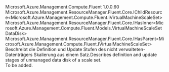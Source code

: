 <Type Name="IVirtualMachineScaleSetUnmanagedDataDisk" FullName="Microsoft.Azure.Management.Compute.Fluent.IVirtualMachineScaleSetUnmanagedDataDisk">
  <TypeSignature Language="C#" Value="public interface IVirtualMachineScaleSetUnmanagedDataDisk : Microsoft.Azure.Management.ResourceManager.Fluent.Core.IChildResource&lt;Microsoft.Azure.Management.Compute.Fluent.IVirtualMachineScaleSet&gt;, Microsoft.Azure.Management.ResourceManager.Fluent.Core.IHasInner&lt;Microsoft.Azure.Management.Compute.Fluent.Models.VirtualMachineScaleSetDataDisk&gt;, Microsoft.Azure.Management.ResourceManager.Fluent.Core.IHasParent&lt;Microsoft.Azure.Management.Compute.Fluent.IVirtualMachineScaleSet&gt;" />
  <TypeSignature Language="ILAsm" Value=".class public interface auto ansi abstract IVirtualMachineScaleSetUnmanagedDataDisk implements class Microsoft.Azure.Management.ResourceManager.Fluent.Core.IChildResource`1&lt;class Microsoft.Azure.Management.Compute.Fluent.IVirtualMachineScaleSet&gt;, class Microsoft.Azure.Management.ResourceManager.Fluent.Core.IHasInner`1&lt;class Microsoft.Azure.Management.Compute.Fluent.Models.VirtualMachineScaleSetDataDisk&gt;, class Microsoft.Azure.Management.ResourceManager.Fluent.Core.IHasName, class Microsoft.Azure.Management.ResourceManager.Fluent.Core.IHasParent`1&lt;class Microsoft.Azure.Management.Compute.Fluent.IVirtualMachineScaleSet&gt;, class Microsoft.Azure.Management.ResourceManager.Fluent.Core.ResourceActions.IIndexable" />
  <TypeSignature Language="DocId" Value="T:Microsoft.Azure.Management.Compute.Fluent.IVirtualMachineScaleSetUnmanagedDataDisk" />
  <TypeSignature Language="VB.NET" Value="Public Interface IVirtualMachineScaleSetUnmanagedDataDisk&#xA;Implements IChildResource(Of IVirtualMachineScaleSet), IHasInner(Of VirtualMachineScaleSetDataDisk), IHasParent(Of IVirtualMachineScaleSet)" />
  <TypeSignature Language="F#" Value="type IVirtualMachineScaleSetUnmanagedDataDisk = interface&#xA;    interface IHasInner&lt;VirtualMachineScaleSetDataDisk&gt;&#xA;    interface IChildResource&lt;IVirtualMachineScaleSet&gt;&#xA;    interface IHasName&#xA;    interface IIndexable&#xA;    interface IHasParent&lt;IVirtualMachineScaleSet&gt;" />
  <AssemblyInfo>
    <AssemblyName>Microsoft.Azure.Management.Compute.Fluent</AssemblyName>
    <AssemblyVersion>1.0.0.60</AssemblyVersion>
  </AssemblyInfo>
  <Interfaces>
    <Interface>
      <InterfaceName>Microsoft.Azure.Management.ResourceManager.Fluent.Core.IChildResource&lt;Microsoft.Azure.Management.Compute.Fluent.IVirtualMachineScaleSet&gt;</InterfaceName>
    </Interface>
    <Interface>
      <InterfaceName>Microsoft.Azure.Management.ResourceManager.Fluent.Core.IHasInner&lt;Microsoft.Azure.Management.Compute.Fluent.Models.VirtualMachineScaleSetDataDisk&gt;</InterfaceName>
    </Interface>
    <Interface>
      <InterfaceName>Microsoft.Azure.Management.ResourceManager.Fluent.Core.IHasParent&lt;Microsoft.Azure.Management.Compute.Fluent.IVirtualMachineScaleSet&gt;</InterfaceName>
    </Interface>
  </Interfaces>
  <Docs>
    <summary>
            <span data-ttu-id="99b30-101">Beschreibt die Definition und Update Stufen des nicht verwalteten-Datenträgers Skalierung aus einem Satz.</span><span class="sxs-lookup"><span data-stu-id="99b30-101">Describes definition and update stages of unmanaged data disk of a scale set.</span></span>
            </summary>
    <remarks>To be added.</remarks>
  </Docs>
  <Members />
</Type>